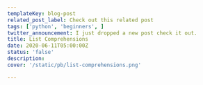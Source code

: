 ```yaml
---
templateKey: blog-post
related_post_label: Check out this related post
tags: ['python', 'beginners', ]
twitter_announcement: I just dropped a new post check it out.
title: List Comprehensions
date: 2020-06-11T05:00:00Z
status: 'false'
description:
cover: '/static/pb/list-comprehensions.png'

---
```


<!--
<p style='text-align: center'>
<a href='https://waylonwalker.com/list-comprehensions'>
  <img
    style='width:500px; max-width:80%; margin: auto;'
    src="https://images.waylonwalker.com/list-comprehensions.png"
    alt="Read more from the List Comprehensions article"
  />
  </a>
</p>

-->
